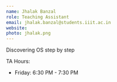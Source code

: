 ```yaml
---
name: Jhalak Banzal
role: Teaching Assistant
email: jhalak.banzal@students.iiit.ac.in
website:
photo: jhalak.png
---
```


Discovering OS step by step

TA Hours: 
- Friday: 6:30 PM - 7:30 PM
